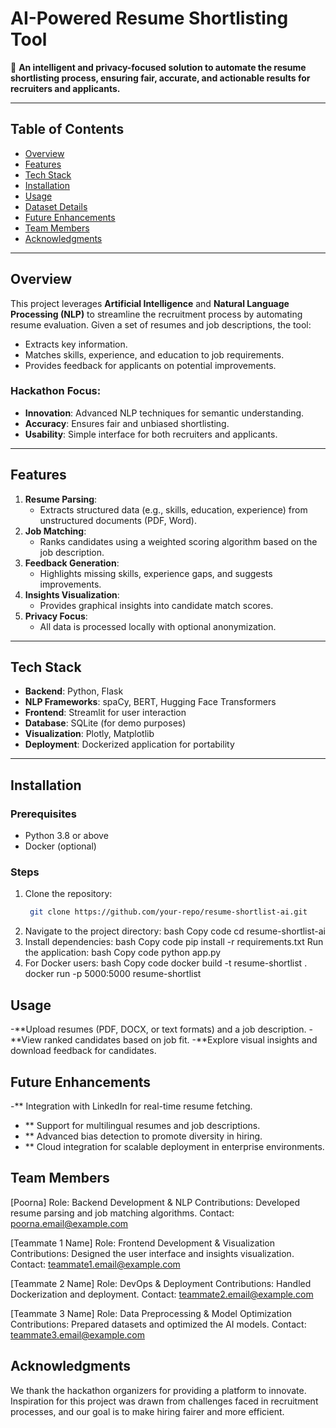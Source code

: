 # AI-Powered Resume Shortlisting Tool

🚀 **An intelligent and privacy-focused solution to automate the resume shortlisting process, ensuring fair, accurate, and actionable results for recruiters and applicants.**

---

## Table of Contents
- [Overview](#overview)
- [Features](#features)
- [Tech Stack](#tech-stack)
- [Installation](#installation)
- [Usage](#usage)
- [Dataset Details](#dataset-details)
- [Future Enhancements](#future-enhancements)
- [Team Members](#team-members)
- [Acknowledgments](#acknowledgments)

---

## Overview
This project leverages **Artificial Intelligence** and **Natural Language Processing (NLP)** to streamline the recruitment process by automating resume evaluation. Given a set of resumes and job descriptions, the tool:
- Extracts key information.
- Matches skills, experience, and education to job requirements.
- Provides feedback for applicants on potential improvements.

### Hackathon Focus:
- **Innovation**: Advanced NLP techniques for semantic understanding.
- **Accuracy**: Ensures fair and unbiased shortlisting.
- **Usability**: Simple interface for both recruiters and applicants.

---

## Features
1. **Resume Parsing**:
   - Extracts structured data (e.g., skills, education, experience) from unstructured documents (PDF, Word).
2. **Job Matching**:
   - Ranks candidates using a weighted scoring algorithm based on the job description.
3. **Feedback Generation**:
   - Highlights missing skills, experience gaps, and suggests improvements.
4. **Insights Visualization**:
   - Provides graphical insights into candidate match scores.
5. **Privacy Focus**:
   - All data is processed locally with optional anonymization.

---

## Tech Stack
- **Backend**: Python, Flask
- **NLP Frameworks**: spaCy, BERT, Hugging Face Transformers
- **Frontend**: Streamlit for user interaction
- **Database**: SQLite (for demo purposes)
- **Visualization**: Plotly, Matplotlib
- **Deployment**: Dockerized application for portability

---

## Installation

### Prerequisites
- Python 3.8 or above
- Docker (optional)

### Steps
1. Clone the repository:
   ```bash
    git clone https://github.com/your-repo/resume-shortlist-ai.git

2. Navigate to the project directory:
   bash
   Copy code
   cd resume-shortlist-ai
3. Install dependencies:
   bash
   Copy code
   pip install -r requirements.txt
   Run the application:
   bash
   Copy code
   python app.py
4. For Docker users:
   bash
   Copy code
   docker build -t resume-shortlist .
   docker run -p 5000:5000 resume-shortlist

## Usage
-**Upload resumes (PDF, DOCX, or text formats) and a job description.
-**View ranked candidates based on job fit.
-**Explore visual insights and download feedback for candidates.

## Future Enhancements
-** Integration with LinkedIn for real-time resume fetching.
- ** Support for multilingual resumes and job descriptions.
- ** Advanced bias detection to promote diversity in hiring.
- ** Cloud integration for scalable deployment in enterprise environments.

## Team Members
[Poorna]
Role: Backend Development & NLP
Contributions: Developed resume parsing and job matching algorithms.
Contact: poorna.email@example.com

[Teammate 1 Name]
Role: Frontend Development & Visualization
Contributions: Designed the user interface and insights visualization.
Contact: teammate1.email@example.com

[Teammate 2 Name]
Role: DevOps & Deployment
Contributions: Handled Dockerization and deployment.
Contact: teammate2.email@example.com

[Teammate 3 Name]
Role: Data Preprocessing & Model Optimization
Contributions: Prepared datasets and optimized the AI models.
Contact: teammate3.email@example.com

## Acknowledgments
We thank the hackathon organizers for providing a platform to innovate. Inspiration for this project was drawn from challenges faced in recruitment processes, and our goal is to make hiring fairer and more efficient.





